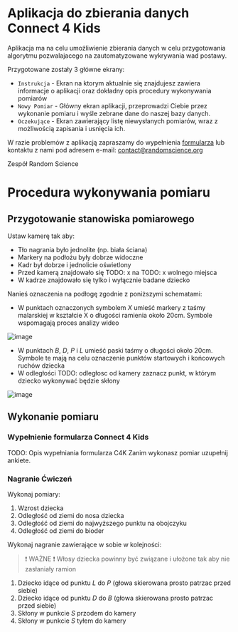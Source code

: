 # Aplikacja do zbierania danych Connect 4 Kids

Aplikacja ma na celu umożliwienie zbierania danych w celu przygotowania algorytmu pozwalajacego na zautomatyzowane wykrywania wad postawy.

Przygotowane zostały 3 główne ekrany:
- `Instrukcja` - Ekran na ktorym aktualnie się znajdujesz zawiera informacje o aplikacji oraz dokładny opis procedury wykonywania pomiarów
- `Nowy Pomiar` - Główny ekran aplikacji, przeprowadzi Ciebie przez wykonanie pomiaru i wyśle zebrane dane do naszej bazy danych.
- `Oczekujące` - Ekran zawierający listę niewysłanych pomiarów, wraz z możliwością zapisania i usnięcia ich.

W razie problemów z aplikacją zapraszamy do wypełnienia [formularza](https://forms.gle/2DyxaTooSF3JSwUG7) lub kontaktu z nami pod adresem e-mail: [contact@randomscience.org](mailto:contact@randomscience.org)

Zespół Random Science

# Procedura wykonywania pomiaru

## Przygotowanie stanowiska pomiarowego

Ustaw kamerę tak aby:
- Tło nagrania było jednolite (np. biała ściana)
- Markery na podłożu były dobrze widoczne
- Kadr był dobrze i jednolicie oświetlony 
- Przed kamerą znajdowało się TODO: x na TODO: x wolnego miejsca
- W kadrze znajdowało się tylko i wyłącznie badane dziecko
 
Nanieś oznaczenia na podłogę zgodnie z poniższymi schematami:
- W punktach oznaczonych symbolem *X* umieść markery z taśmy malarskiej w kształcie X o długości ramienia około 20cm. Symbole wspomagają proces analizy wideo
  
![image](resource:assets/setup_plan_simple.png)

- W punktach *B*, *D*, *P* i *L* umieść paski taśmy o długości około 20cm. Symbole te mają na celu oznaczenie punktów startowych i końcowych ruchów dziecka
- W odległości TODO: odległosc od kamery zaznacz punkt, w którym dziecko wykonywać będzie skłony

![image](resource:assets/setup_plan_a_b.png)

## Wykonanie pomiaru

### Wypełnienie formularza Connect 4 Kids

TODO: Opis wypełniania formularza C4K
Zanim wykonasz pomiar uzupełnij ankiete.

### Nagranie Ćwiczeń

Wykonaj pomiary:
1. Wzrost dziecka
2. Odległość od ziemi do nosa dziecka
3. Odległość od ziemi do najwyższego punktu na obojczyku
4. Odległość od ziemi do bioder

Wykonaj nagranie zawierające w sobie w kolejności:

> ❗ WAŻNE ❗
> Włosy dziecka powinny być związane i ułożone tak aby nie zasłaniały ramion

1. Dziecko idące od punktu *L* do *P* (głowa skierowana prosto patrzac przed siebie)
2. Dziecko idące od punktu *D* do *B* (głowa skierowana prosto patrzac przed siebie)
3. Skłony w punkcie *S* przodem do kamery
4. Skłony w punkcie *S* tyłem do kamery
